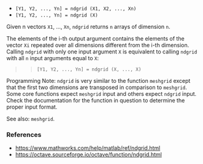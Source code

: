 - `[Y1, Y2, ..., Yn] = ndgrid (X1, X2, ..., Xn)`
- `[Y1, Y2, ..., Yn] = ndgrid (X)`

Given n vectors `X1`, ..., `Xn`, `ndgrid` returns `n` arrays of dimension `n`.

The elements of the i-th output argument contains the elements of the vector
`Xi` repeated over all dimensions different from the i-th dimension. Calling
`ndgrid` with only one input argument `X` is equivalent to calling `ndgrid`
with all `n` input arguments equal to `X`:

> > `[Y1, Y2, ..., Yn] = ndgrid (X, ..., X)`

Programming Note: `ndgrid` is very similar to the function `meshgrid` except
that the first two dimensions are transposed in comparison to `meshgrid`. Some
core functions expect `meshgrid` input and others expect `ndgrid` input. Check
the documentation for the function in question to determine the proper input
format.

See also: `meshgrid`.

### References

- https://www.mathworks.com/help/matlab/ref/ndgrid.html
- https://octave.sourceforge.io/octave/function/ndgrid.html
